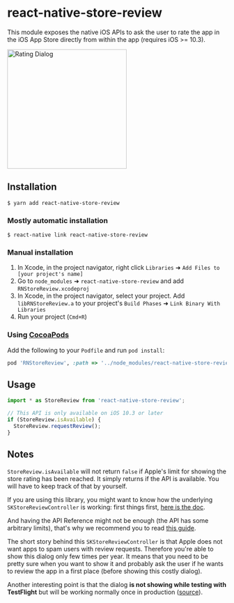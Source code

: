 # react-native-store-review

This module exposes the native iOS APIs to ask the user to rate the app in the iOS App Store directly from within the app (requires iOS >= 10.3). 

<img width="274" alt="Rating Dialog" src="https://cloud.githubusercontent.com/assets/378279/24377493/d22eb0b8-133f-11e7-9968-44d186a3801f.png">

## Installation

`$ yarn add react-native-store-review`

### Mostly automatic installation

`$ react-native link react-native-store-review`

### Manual installation

1. In Xcode, in the project navigator, right click `Libraries` ➜ `Add Files to [your project's name]`
2. Go to `node_modules` ➜ `react-native-store-review` and add `RNStoreReview.xcodeproj`
3. In Xcode, in the project navigator, select your project. Add `libRNStoreReview.a` to your project's `Build Phases` ➜ `Link Binary With Libraries`
4. Run your project (`Cmd+R`)

### Using [CocoaPods](https://cocoapods.org/)

Add the following to your `Podfile` and run `pod install`:

```ruby
pod 'RNStoreReview', :path => '../node_modules/react-native-store-review/ios'
```

## Usage
```javascript
import * as StoreReview from 'react-native-store-review';

// This API is only available on iOS 10.3 or later
if (StoreReview.isAvailable) {
  StoreReview.requestReview();
}
```

## Notes

`StoreReview.isAvailable` will not return `false` if Apple's limit for showing the store rating has been reached. It simply returns if the API is available. You will have to keep track of that by yourself.

If you are using this library, you might want to know how the underlying `SKStoreReviewController` is working: first things first, [here is the doc](https://developer.apple.com/documentation/storekit/skstorereviewcontroller).

And having the API Reference might not be enough (the API has some arbitrary limits), that's why we recommend you to read [this guide](https://developer.apple.com/documentation/storekit/skstorereviewcontroller/requesting_app_store_reviews).

The short story behind this `SKStoreReviewController` is that Apple does not want apps to spam users with review requests. Therefore you're able to show this dialog only few times per year. It means that you need to be pretty sure when you want to show it and probably ask the user if he wants to review the app in a first place (before showing this costly dialog).

Another interesting point is that the dialog **is not showing while testing with TestFlight** but will be working normally once in production ([source](https://stackoverflow.com/questions/46770549/skstorereviewcontroller-requestreview-popup-is-not-showing-in-testflight-build/47048474#47048474)).

